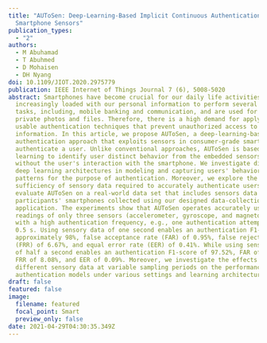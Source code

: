 ```yaml
---
title: "AUToSen: Deep-Learning-Based Implicit Continuous Authentication Using
  Smartphone Sensors"
publication_types:
  - "2"
authors:
  - M Abuhamad
  - T Abuhmed
  - D Mohaisen
  - DH Nyang
doi: 10.1109/JIOT.2020.2975779
publication: IEEE Internet of Things Journal 7 (6), 5008-5020
abstract: Smartphones have become crucial for our daily life activities and are
  increasingly loaded with our personal information to perform several sensitive
  tasks, including, mobile banking and communication, and are used for storing
  private photos and files. Therefore, there is a high demand for applying
  usable authentication techniques that prevent unauthorized access to sensitive
  information. In this article, we propose AUToSen, a deep-learning-based active
  authentication approach that exploits sensors in consumer-grade smartphones to
  authenticate a user. Unlike conventional approaches, AUToSen is based on deep
  learning to identify user distinct behavior from the embedded sensors with and
  without the user's interaction with the smartphone. We investigate different
  deep learning architectures in modeling and capturing users' behavioral
  patterns for the purpose of authentication. Moreover, we explore the
  sufficiency of sensory data required to accurately authenticate users. We
  evaluate AUToSen on a real-world data set that includes sensors data of 84
  participants' smartphones collected using our designed data-collection
  application. The experiments show that AUToSen operates accurately using
  readings of only three sensors (accelerometer, gyroscope, and magnetometer)
  with a high authentication frequency, e.g., one authentication attempt every
  0.5 s. Using sensory data of one second enables an authentication F1-score of
  approximately 98%, false acceptance rate (FAR) of 0.95%, false rejection rate
  (FRR) of 6.67%, and equal error rate (EER) of 0.41%. While using sensory data
  of half a second enables an authentication F1-score of 97.52%, FAR of 0.96%,
  FRR of 8.08%, and EER of 0.09%. Moreover, we investigate the effects of using
  different sensory data at variable sampling periods on the performance of the
  authentication models under various settings and learning architectures.
draft: false
featured: false
image:
  filename: featured
  focal_point: Smart
  preview_only: false
date: 2021-04-29T04:30:35.349Z
---
```

